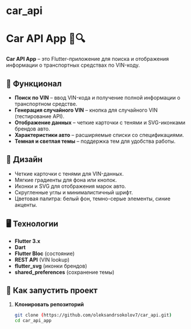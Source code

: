 # car_api
 
# Car API App 🚗🔍  

**Car API App** – это Flutter-приложение для поиска и отображения информации о транспортных средствах по VIN-коду.  

## 📌 **Функционал**  
- **Поиск по VIN** – ввод VIN-кода и получение полной информации о транспортном средстве.  
- **Генерация случайного VIN** – кнопка для случайного VIN (тестирование API).  
- **Отображение данных** – четкие карточки с тенями и SVG-иконками брендов авто.  
- **Характеристики авто** – расширяемые списки со спецификациями.  
- **Темная и светлая темы** – поддержка тем для удобства работы.  

## 🎨 **Дизайн**  
- Четкие карточки с тенями для VIN-данных.  
- Мягкие градиенты для фона или кнопок.  
- Иконки и SVG для отображения марок авто.  
- Скругленные углы и минималистичный шрифт.  
- Цветовая палитра: белый фон, темно-серые элементы, синие акценты.  

## 🖥 **Технологии**  
- **Flutter 3.x**  
- **Dart**  
- **Flutter Bloc** (состояние)  
- **REST API** (VIN lookup)  
- **flutter_svg** (иконки брендов)  
- **shared_preferences** (сохранение темы)  

## 🚀 **Как запустить проект**  
1. **Клонировать репозиторий**  
   ```sh
   git clone (https://github.com/oleksandrsokolov7/car_api.git)  
   cd car_api_app  
